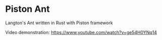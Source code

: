 # Piston Ant
Langton's Ant written in Rust with Piston framework

Video demonstration: https://www.youtube.com/watch?v=ge54H0YNq14
